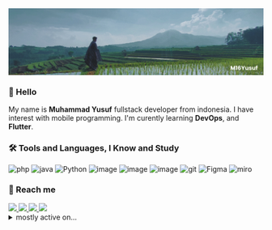 <!-- 
**M16Yusuf/M16Yusuf** is a ✨ _special_ ✨ repository because its `README.md` (this file) appears on your GitHub profile. -->

<a href="https://linktr.ee/M16Yusuf" target="#">
    <img align="center" width="840px" src="img/bannergit-Manglayang.png">
</a>
<!-- https://i.imgur.com/wZaLJ4Z.png -->

### :wave: Hello 

My name is **Muhammad Yusuf** fullstack developer from indonesia. I have interest with mobile programming. I'm curently learning **DevOps**, and **Flutter**.

### 🛠️ Tools and Languages, I Know and Study

![php](https://img.shields.io/badge/PHP-777BB4?style=flat&logo=php&logoColor=white) ![java](https://img.shields.io/badge/Java-ED8B00?style=flat&logo=java&logoColor=white) ![Python](https://img.shields.io/badge/Python-FFD43B?style=flat&logo=python&logoColor=blue) ![image](https://img.shields.io/badge/Bootstrap-563D7C?style=flat&logo=bootstrap&logoColor=white) ![image](https://img.shields.io/badge/Codeigniter-EF4223?style=flat&logo=codeigniter&logoColor=white) ![image](https://img.shields.io/badge/-VSCode-007ACC?style=flat&logo=visual-studio-code&logoColor=white) ![git](https://img.shields.io/badge/-Git-F05032?style=flat&logo=git&logoColor=white) ![Figma](https://img.shields.io/badge/-Figma-F24E1E?style=flat&logo=figma&logoColor=white) ![miro](https://img.shields.io/badge/-Miro-FFD02F?style=flat&logo=miro&logoColor=white)

### 🤝 Reach me 

<a href="https://www.linkedin.com/in/m16yusuf/">
<img src="https://img.shields.io/badge/LinkedIn-0077B5?style=flat&logo=linkedin&logoColor=white" >
</a>

<a href="https://twitter.com/M16Yusuf">
<img src="https://img.shields.io/badge/Twitter-0077b5?style=flat&logo=Twitter&logoColor=white" >
</a>

<a href="https://www.instagram.com/M16Yusuf/">
<img src="https://img.shields.io/badge/Instagram-E4405F?style=flat&logo=Instagram&logoColor=white" >
</a>

<a href="https://facebook.com/m16yusuff">
<img src="https://img.shields.io/badge/Facebook-1877F2?style=flat&logo=facebook&logoColor=white" >
</a>

<br>
<details><summary>mostly active on... </summary>

[![Discord Presence](https://lanyard.cnrad.dev/api/315664173021528068?hideBadges=false&idleMessage=currently%20offline%20...)](https://discord.com/users/315664173021528068)
</detail>

<picture>
  <source media="(prefers-color-scheme: dark)" srcset="https://raw.githubusercontent.com/M16Yusuf/M16Yusuf/output/pacman-contribution-graph-dark.svg">
  <source media="(prefers-color-scheme: light)" srcset="https://raw.githubusercontent.com/M16Yusuf/M16Yusuf/output/pacman-contribution-graph.svg">
  <img alt="pacman contribution graph" src="https://raw.githubusercontent.com/M16Yusuf/M16Yusuf/output/pacman-contribution-graph.svg">
</picture>

###

<img src="https://raw.githubusercontent.com/M16Yusuf/M16Yusuf/output/snake.svg" alt="Snake animation" />

###